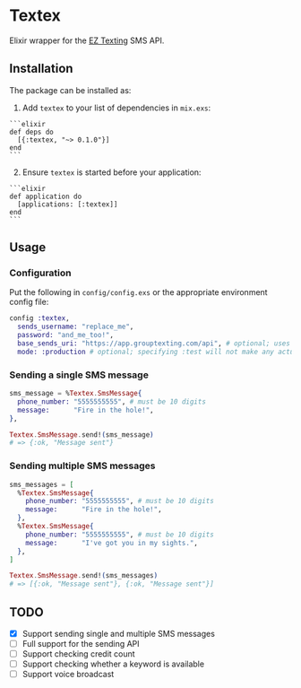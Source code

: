 # Textex

Elixir wrapper for the [EZ Texting](http://www.eztexting.com/developers) SMS API.

## Installation

The package can be installed as:

  1. Add `textex` to your list of dependencies in `mix.exs`:

    ```elixir
    def deps do
      [{:textex, "~> 0.1.0"}]
    end
    ```

  2. Ensure `textex` is started before your application:

    ```elixir
    def application do
      [applications: [:textex]]
    end
    ```

## Usage

### Configuration

Put the following in `config/config.exs` or the appropriate environment config file:

```elixir
config :textex,
  sends_username: "replace_me",
  password: "and_me_too!",
  base_sends_uri: "https://app.grouptexting.com/api", # optional; uses the eztexting API url by default
  mode: :production # optional; specifying :test will not make any actual API calls
```

### Sending a single SMS message

```elixir
sms_message = %Textex.SmsMessage{
  phone_number: "5555555555", # must be 10 digits
  message:      "Fire in the hole!",
},

Textex.SmsMessage.send!(sms_message)
# => {:ok, "Message sent"}
```

### Sending multiple SMS messages
```elixir
sms_messages = [
  %Textex.SmsMessage{
    phone_number: "5555555555", # must be 10 digits
    message:      "Fire in the hole!",
  },
  %Textex.SmsMessage{
    phone_number: "5555555555", # must be 10 digits
    message:      "I've got you in my sights.",
  },
]

Textex.SmsMessage.send!(sms_messages)
# => [{:ok, "Message sent"}, {:ok, "Message sent"}]
```

## TODO

- [X] Support sending single and multiple SMS messages
- [ ] Full support for the sending API
- [ ] Support checking credit count
- [ ] Support checking whether a keyword is available
- [ ] Support voice broadcast
